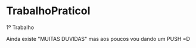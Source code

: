 TrabalhoPraticoI
================

1º Trabalho

Ainda existe "MUITAS DUVIDAS" mas aos poucos vou dando um PUSH =D
